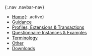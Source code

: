 {:.nav .navbar-nav}
<!-- don't remove the line above - choose what you want  
- [Home](index.html)
- [General Guidance](guidance.html)
- [Profiles and Logical Models](profiles.html)
- [Notice to Balloters](balloters.html)
- [Extensions](extensions.html)
- [Terminology](terminology.html)
- [Search Parameters](searchparams.html)
- [Capability Statements](capstatements.html)
- [Security](security.html)
- [Examples](examples.html)
- [Downloads](downloads.html)

- [General Guidance and Questions <span class="caret"></span>](#){: .dropdown-toggle data-toggle="dropdown"}
    - [eCR Exchange Transactions](ecr-exchange.html)
    - [Triggering / Decision Support](triggering.html)
    - [FHIR Timing and Roll-Out](fhir-timing.html)
    {: .dropdown-menu}
*****no empty lines****

-->
- [Home](index.html){: .active}
- [Guidance](guidance.html)
- [Profiles, Extensions & Transactions](profiles.html)
- [Questionnaire Instances & Examples](questionnaireInstancesExamples.html)
- [Terminology](terminology.html)
- [Other](other.html)
- [Downloads](downloads.html)

<!-- ******* how to create a dropdown menu in md ********
- [Capability Statements <span class="caret"></span>](#){: .dropdown-toggle data-toggle="dropdown"}
    - [Conformance requirements for Server](CapabilityStatement-server.html)
    - [Conformance requirements for Client](CapabilityStatement-client.html)
    {: .dropdown-menu}
-->
